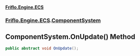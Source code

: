 #### [Friflo.Engine.ECS](index.md 'index')
### [Friflo.Engine.ECS](Friflo.Engine.ECS.md 'Friflo.Engine.ECS').[ComponentSystem](ComponentSystem.md 'Friflo.Engine.ECS.ComponentSystem')

## ComponentSystem.OnUpdate() Method

```csharp
public abstract void OnUpdate();
```